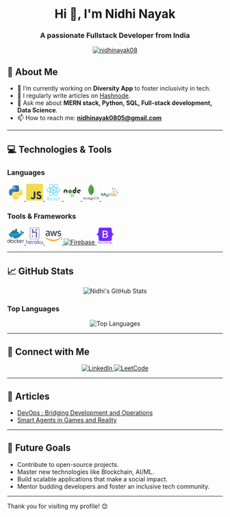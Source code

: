 <h1 align="center">Hi 👋, I'm Nidhi Nayak</h1>
<h3 align="center">A passionate Fullstack Developer from India</h3>

<p align="center">
  <a href="https://github.com/ryo-ma/github-profile-trophy">
    <img src="https://github-profile-trophy.vercel.app/?username=nidhinayak08" alt="nidhinayak08" />
  </a>
</p>

## 🚀 About Me

- 🔭 I’m currently working on **Diversity App** to foster inclusivity in tech.
- 📝 I regularly write articles on [Hashnode](https://yourtechblogger.hashnode.dev/).
- 💬 Ask me about **MERN stack, Python, SQL, Full-stack development, Data Science**.
- 📫 How to reach me: **nidhinayak0805@gmail.com**

---

## 💻 Technologies & Tools

### Languages

<p align="left">
  <a href="https://www.python.org/" target="_blank">
    <img src="https://raw.githubusercontent.com/devicons/devicon/master/icons/python/python-original.svg" alt="Python" width="40" height="40"/>
  </a>
  <a href="https://www.javascript.com/" target="_blank">
    <img src="https://raw.githubusercontent.com/devicons/devicon/master/icons/javascript/javascript-original.svg" alt="JavaScript" width="40" height="40"/>
  </a>
  <a href="https://reactjs.org/" target="_blank">
    <img src="https://raw.githubusercontent.com/devicons/devicon/master/icons/react/react-original-wordmark.svg" alt="React" width="40" height="40"/>
  </a>
  <a href="https://nodejs.org/" target="_blank">
    <img src="https://raw.githubusercontent.com/devicons/devicon/master/icons/nodejs/nodejs-original-wordmark.svg" alt="Node.js" width="40" height="40"/>
  </a>
  <a href="https://www.mongodb.com/" target="_blank">
    <img src="https://raw.githubusercontent.com/devicons/devicon/master/icons/mongodb/mongodb-original-wordmark.svg" alt="MongoDB" width="40" height="40"/>
  </a>
  <a href="https://www.mysql.com/" target="_blank">
    <img src="https://raw.githubusercontent.com/devicons/devicon/master/icons/mysql/mysql-original-wordmark.svg" alt="MySQL" width="40" height="40"/>
  </a>
</p>

### Tools & Frameworks

<p align="left">
  <a href="https://www.docker.com/" target="_blank">
    <img src="https://raw.githubusercontent.com/devicons/devicon/master/icons/docker/docker-original-wordmark.svg" alt="Docker" width="40" height="40"/>
  </a>
  <a href="https://www.heroku.com/" target="_blank">
    <img src="https://raw.githubusercontent.com/devicons/devicon/master/icons/heroku/heroku-original-wordmark.svg" alt="Heroku" width="40" height="40"/>
  </a>
  <a href="https://aws.amazon.com/" target="_blank">
    <img src="https://raw.githubusercontent.com/devicons/devicon/master/icons/amazonwebservices/amazonwebservices-original-wordmark.svg" alt="AWS" width="40" height="40"/>
  </a>
  <a href="https://firebase.google.com/" target="_blank">
    <img src="https://www.vectorlogo.zone/logos/firebase/firebase-icon.svg" alt="Firebase" width="40" height="40"/>
  </a>
  <a href="https://getbootstrap.com/" target="_blank">
    <img src="https://raw.githubusercontent.com/devicons/devicon/master/icons/bootstrap/bootstrap-plain-wordmark.svg" alt="Bootstrap" width="40" height="40"/>
  </a>
</p>

---

## 📈 GitHub Stats

<p align="center">
  <img src="https://github-readme-stats.vercel.app/api?username=nidhinayak08&show_icons=true&theme=tokyonight" alt="Nidhi's GitHub Stats" />
</p>

### Top Languages

<p align="center">
  <img src="https://github-readme-stats.vercel.app/api/top-langs?username=nidhinayak08&show_icons=true&locale=en&layout=compact&theme=tokyonight" alt="Top Languages" />
</p>

---


## 📢 Connect with Me

<p align="center">
  <a href="https://www.linkedin.com/in/nidhisnayak/" target="_blank">
    <img src="https://img.shields.io/badge/-LinkedIn-0077B5?style=flat&logo=linkedin&logoColor=white" alt="LinkedIn"/>
  </a>
  <a href="https://leetcode.com/u/nidhinayak08/" target="_blank">
    <img src="https://raw.githubusercontent.com/rahuldkjain/github-profile-readme-generator/master/src/images/icons/Social/leet-code.svg" alt="LeetCode"/>
  </a>
</p>

---

## 📝 Articles

- [DevOps : Bridging Development and Operations](https://questit-editorial.hashnode.dev/devops-bridging-development-and-operations)
- [Smart Agents in Games and Reality](https://questit-editorial.hashnode.dev/devops-bridging-development-and-operations)

---

## 🎯 Future Goals

- Contribute to open-source projects.
- Master new technologies like Blockchain, AI/ML.
- Build scalable applications that make a social impact.
- Mentor budding developers and foster an inclusive tech community.

---

Thank you for visiting my profile! 😊

